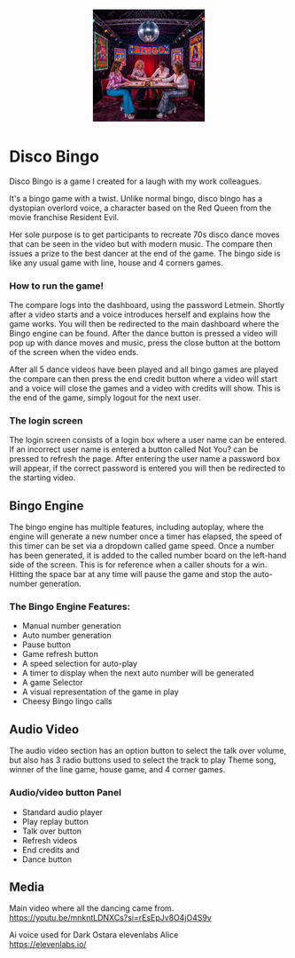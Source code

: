 <h1 align="center">
   <img src="https://github.com/jonathanw82/bingo/blob/main/assets/media/logo.jpeg" width="40%" height="auto" alt="logo"/>
 </h1>

# Disco Bingo

Disco Bingo is a game I created for a laugh with my work colleagues.

It's a bingo game with a twist. Unlike normal bingo, disco bingo has a dystopian overlord voice, a character based on the Red Queen from the movie franchise Resident Evil.

Her sole purpose is to get participants to recreate 70s disco dance moves that can be seen in the video but with modern music. The compare then issues a prize to the best dancer at the end of the game. 
The bingo side is like any usual game with line, house and 4 corners games.

### How to run the game!
The compare logs into the dashboard, using the password Letmein. Shortly after a video starts and a voice introduces herself and explains how the game works. You will then be redirected to the main dashboard where the Bingo engine can be found. After the dance button is pressed a video will pop up with dance moves and music, press the close button at the bottom of the screen when the video ends.

After all 5 dance videos have been played and all bingo games are played the compare can then press the end credit button where a video will start and a voice will close the games and a video with credits will show. This is the end of the game, simply logout for the next user. 

### The login screen 
The login screen consists of a login box where a user name can be entered. If an incorrect user name is entered a button called Not You? can be pressed to refresh the page.
After entering the user name a password box will appear, if the correct password is entered you will then be redirected to the starting video.

## Bingo Engine
The bingo engine has multiple features, including autoplay, where the engine will generate a new number once a timer has elapsed, the speed of this timer can be set via a dropdown called game speed.
Once a number has been generated, it is added to the called number board on the left-hand side of the screen. This is for reference when a caller shouts for a win.
Hitting the space bar at any time will pause the game and stop the auto-number generation.

### The Bingo Engine Features:
* Manual number generation 
* Auto number generation
* Pause button
* Game refresh button
* A speed selection for auto-play
* A timer to display when the next auto number will be generated 
* A game Selector
* A visual representation of the game in play 
* Cheesy Bingo lingo calls

## Audio Video

The audio video section has an option button to select the talk over volume, but also has 3 radio buttons used to select the track to play
Theme song, winner of the line game, house game, and 4 corner games.

### Audio/video button Panel

* Standard audio player
* Play replay button
* Talk over button
* Refresh videos 
* End credits and 
* Dance button


## Media
Main video where all the dancing came from.
<br> https://youtu.be/mnkntLDNXCs?si=rEsEpJv8O4jO4S9v

Ai voice used for Dark Ostara elevenlabs Alice
<br>
https://elevenlabs.io/
